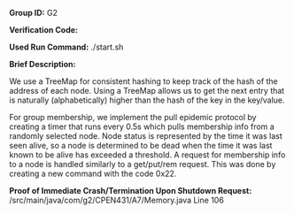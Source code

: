 **Group ID:** G2

**Verification Code:** 

**Used Run Command:**
./start.sh

**Brief Description:** 

We use a TreeMap for consistent hashing to keep track of the hash of the address of each node. Using a TreeMap allows us to get the next entry that is naturally (alphabetically) higher than the hash of the key in the key/value.

For group membership, we implement the pull epidemic protocol by creating a timer that runs every 0.5s which pulls membership info from a randomly selected node.
Node status is represented by the time it was last seen alive, so a node is determined to be dead when the time
it was last known to be alive has exceeded a threshold. A request for membership info to a node is handled similarly
to a get/put/rem request. This was done by creating a new command with the code 0x22.

**Proof of Immediate Crash/Termination Upon Shutdown Request:**
/src/main/java/com/g2/CPEN431/A7/Memory.java
Line 106